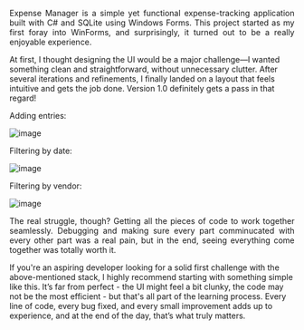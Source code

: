 <p align="justify">
Expense Manager is a simple yet functional expense-tracking application built with C# and SQLite using Windows Forms. This project started as my first foray into WinForms, and surprisingly, it turned out to be a really enjoyable experience.

At first, I thought designing the UI would be a major challenge—I wanted something clean and straightforward, without unnecessary clutter. After several iterations and refinements, I finally landed on a layout that feels intuitive and gets the job done. Version 1.0 definitely gets a pass in that regard!
</p>

Adding entries:

![image](https://github.com/user-attachments/assets/d0ff681c-1651-4f0e-9caa-f3babe7669b2)

Filtering by date:

![image](https://github.com/user-attachments/assets/9d100869-bcb0-46e7-9ce6-75caada8f175)

Filtering by vendor:

![image](https://github.com/user-attachments/assets/53b8cbca-2eec-4411-ad9e-8b1370337c8a)

<p align="justify">The real struggle, though? Getting all the pieces of code to work together seamlessly. Debugging and making sure every part comminucated with every other part was a real pain, but in the end, seeing everything come together was totally worth it.

If you're an aspiring developer looking for a solid first challenge with the above-mentioned stack, I highly recommend starting with something simple like this. It’s far from perfect - the UI might feel a bit clunky, the code may not be the most efficient - but that's all part of the learning process. Every line of code, every bug fixed, and every small improvement adds up to experience, and at the end of the day, that’s what truly matters.</p>
